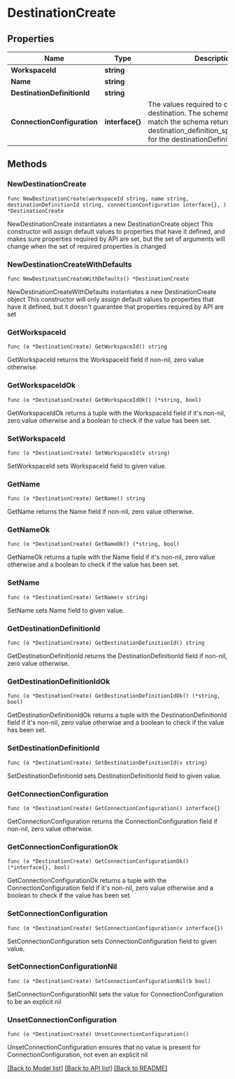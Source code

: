 # DestinationCreate

## Properties

Name | Type | Description | Notes
------------ | ------------- | ------------- | -------------
**WorkspaceId** | **string** |  | 
**Name** | **string** |  | 
**DestinationDefinitionId** | **string** |  | 
**ConnectionConfiguration** | **interface{}** | The values required to configure the destination. The schema for this must match the schema return by destination_definition_specifications/get for the destinationDefinition. | 

## Methods

### NewDestinationCreate

`func NewDestinationCreate(workspaceId string, name string, destinationDefinitionId string, connectionConfiguration interface{}, ) *DestinationCreate`

NewDestinationCreate instantiates a new DestinationCreate object
This constructor will assign default values to properties that have it defined,
and makes sure properties required by API are set, but the set of arguments
will change when the set of required properties is changed

### NewDestinationCreateWithDefaults

`func NewDestinationCreateWithDefaults() *DestinationCreate`

NewDestinationCreateWithDefaults instantiates a new DestinationCreate object
This constructor will only assign default values to properties that have it defined,
but it doesn't guarantee that properties required by API are set

### GetWorkspaceId

`func (o *DestinationCreate) GetWorkspaceId() string`

GetWorkspaceId returns the WorkspaceId field if non-nil, zero value otherwise.

### GetWorkspaceIdOk

`func (o *DestinationCreate) GetWorkspaceIdOk() (*string, bool)`

GetWorkspaceIdOk returns a tuple with the WorkspaceId field if it's non-nil, zero value otherwise
and a boolean to check if the value has been set.

### SetWorkspaceId

`func (o *DestinationCreate) SetWorkspaceId(v string)`

SetWorkspaceId sets WorkspaceId field to given value.


### GetName

`func (o *DestinationCreate) GetName() string`

GetName returns the Name field if non-nil, zero value otherwise.

### GetNameOk

`func (o *DestinationCreate) GetNameOk() (*string, bool)`

GetNameOk returns a tuple with the Name field if it's non-nil, zero value otherwise
and a boolean to check if the value has been set.

### SetName

`func (o *DestinationCreate) SetName(v string)`

SetName sets Name field to given value.


### GetDestinationDefinitionId

`func (o *DestinationCreate) GetDestinationDefinitionId() string`

GetDestinationDefinitionId returns the DestinationDefinitionId field if non-nil, zero value otherwise.

### GetDestinationDefinitionIdOk

`func (o *DestinationCreate) GetDestinationDefinitionIdOk() (*string, bool)`

GetDestinationDefinitionIdOk returns a tuple with the DestinationDefinitionId field if it's non-nil, zero value otherwise
and a boolean to check if the value has been set.

### SetDestinationDefinitionId

`func (o *DestinationCreate) SetDestinationDefinitionId(v string)`

SetDestinationDefinitionId sets DestinationDefinitionId field to given value.


### GetConnectionConfiguration

`func (o *DestinationCreate) GetConnectionConfiguration() interface{}`

GetConnectionConfiguration returns the ConnectionConfiguration field if non-nil, zero value otherwise.

### GetConnectionConfigurationOk

`func (o *DestinationCreate) GetConnectionConfigurationOk() (*interface{}, bool)`

GetConnectionConfigurationOk returns a tuple with the ConnectionConfiguration field if it's non-nil, zero value otherwise
and a boolean to check if the value has been set.

### SetConnectionConfiguration

`func (o *DestinationCreate) SetConnectionConfiguration(v interface{})`

SetConnectionConfiguration sets ConnectionConfiguration field to given value.


### SetConnectionConfigurationNil

`func (o *DestinationCreate) SetConnectionConfigurationNil(b bool)`

 SetConnectionConfigurationNil sets the value for ConnectionConfiguration to be an explicit nil

### UnsetConnectionConfiguration
`func (o *DestinationCreate) UnsetConnectionConfiguration()`

UnsetConnectionConfiguration ensures that no value is present for ConnectionConfiguration, not even an explicit nil

[[Back to Model list]](../README.md#documentation-for-models) [[Back to API list]](../README.md#documentation-for-api-endpoints) [[Back to README]](../README.md)


